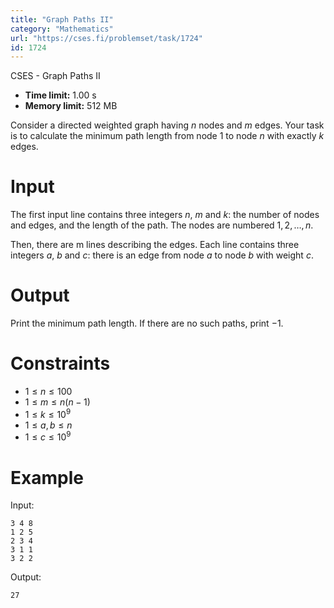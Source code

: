 ```yaml
---
title: "Graph Paths II"
category: "Mathematics"
url: "https://cses.fi/problemset/task/1724"
id: 1724
---
```


CSES - Graph Paths II

  * **Time limit:** 1.00 s
  * **Memory limit:** 512 MB

Consider a directed weighted graph having $n$ nodes and $m$ edges. Your task
is to calculate the minimum path length from node $1$ to node $n$ with exactly
$k$ edges.

# Input

The first input line contains three integers $n$, $m$ and $k$: the number of
nodes and edges, and the length of the path. The nodes are numbered
$1,2,\dots,n$.

Then, there are m lines describing the edges. Each line contains three
integers $a$, $b$ and $c$: there is an edge from node $a$ to node $b$ with
weight $c$.

# Output

Print the minimum path length. If there are no such paths, print $-1$.

# Constraints

  * $1 \le n \le 100$
  * $1 \le m \le n(n-1)$
  * $1 \le k \le 10^9$
  * $1 \le a,b \le n$
  * $1 \le c \le 10^9$

# Example

Input:

    
    
    3 4 8
    1 2 5
    2 3 4
    3 1 1
    3 2 2
    

Output:

    
    
    27
    

